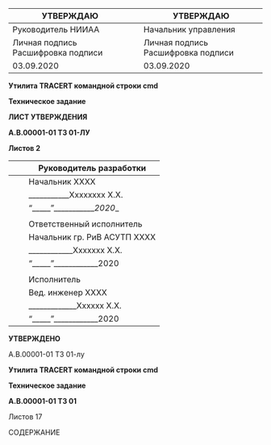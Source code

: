 | УТВЕРЖДАЮ                          |   | УТВЕРЖДАЮ                          |
|------------------------------------|---|------------------------------------|
| Руководитель НИИАА                 |   | Начальник управления               |
| Личная подпись Расшифровка подписи |   | Личная подпись Расшифровка подписи |
| 03.09.2020                         |   | 03.09.2020                         |

**Утилита TRACERT командной строки cmd**

**Техническое задание**

**ЛИСТ УТВЕРЖДЕНИЯ**

**А.В.00001-01 ТЗ 01-ЛУ**

**Листов 2**

|   |   | Руководитель разработки      |
|---|---|------------------------------|
|   |   | Начальник ХХХХ               |
|   |   | \___________Хххххххх Х.Х.    |
|   |   | “_____”____________2020_\_   |
|   |   |                              |
|   |   | Ответственный исполнитель    |
|   |   | Начальник гр. РиВ АСУТП ХХХХ |
|   |   | \____________Ххххххх Х.Х.    |
|   |   | “_____”____________2020      |
|   |   |                              |
|   |   | Исполнитель                  |
|   |   | Вед. инженер ХХХХ            |
|   |   | \_____________Хххххх Х.Х.    |
|   |   | “_____”____________2020      |

**УТВЕРЖДЕНО**

А.В.00001-01 ТЗ 01-лу

**Утилита TRACERT командной строки cmd**

**Техническое задание**

**А.В.00001-01 ТЗ 01**

Листов 17

СОДЕРЖАНИЕ

